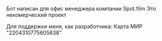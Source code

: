 Бот написан для офис менеджера компании Spot.film
Это некомерческий проект

Для поддержки меня, как разработчика: Карта МИР "2204310775605838"
